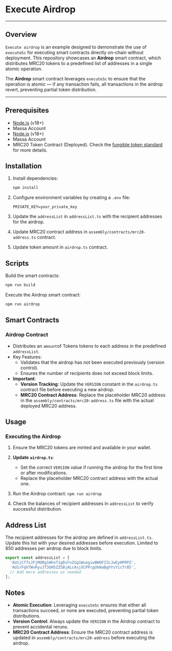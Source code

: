 # Execute Airdrop
---
## Overview

`Execute airdrop` is an example designed to demonstrate the use of `executeSc` for executing smart contracts directly on-chain without deployment. This repository showcases an **Airdrop** smart contract, which distributes MRC20 tokens to a predefined list of addresses in a single atomic operation.

The **Airdrop** smart contract leverages `executeSc` to ensure that the operation is atomic — if any transaction fails, all transactions in the airdrop revert, preventing partial token distribution.

---

## Prerequisites

- [Node.js](https://nodejs.org/) (v18+)
- Massa Account
- [Node.js](https://nodejs.org/) (v18+)
- Massa Account
- MRC20 Token Contract (Deployed). Check the [fungible token standard](https://github.com/massalabs/massa-standards/tree/main/smart-contracts/assembly/contracts/FT) for more details.


## Installation

1. Install dependencies:
   ```bash
   npm install
    ```

2. Configure environment variables by creating a `.env` file:
    ```plaintext
    PRIVATE_KEY=your_private_key
    ```

3. Update the `addressList` in `addressList.ts` with the recipient addresses for the airdrop.
4. Update MRC20 contract address in `assembly/contracts/mrc20-address.ts` contract.
5. Update token amount in `airdrop.ts` contract.


## Scripts

Build the smart contracts:
```bash
npm run build
```

Execute the Airdrop smart contract:
```bash
npm run airdrop
```

## Smart Contracts

### Airdrop Contract
- Distributes an `amount`of Tokens tokens to each address in the predefined `addressList`.
- Key Features:
  - Validates that the airdrop has not been executed previously (version control).
  - Ensures the number of recipients does not exceed block limits.
- **Important**:
  - **Version Tracking**: Update the `VERSION` constant in the `airdrop.ts` contract file before executing a new airdrop.
  - **MRC20 Contract Address**: Replace the placeholder MRC20 address in the `assembly/contracts/mrc20-address.ts` file with the actual deployed MRC20 address.


## Usage

### Executing the Airdrop
1. Ensure the MRC20 tokens are minted and available in your wallet.
2. **Update `airdrop.ts`**:
   - Set the correct `VERSION` value if running the airdrop for the first time or after modifications.
   - Replace the placeholder MRC20 contract address with the actual one.
3. Run the Airdrop contract:
   `npm run airdrop`

4. Check the balances of recipient addresses in `addressList` to verify successful distribution.


## Address List

The recipient addresses for the airdrop are defined in `addressList.ts`. Update this list with your desired addresses before execution. Limited to 850 addresses per airdrop due to block limits.

```typescript
export const addressList = [
  'AU1jCffxJFjMQRg1WkoT1gDiFvZGg1WuogiwBWQFZ2LJwEyHPRPZ',
  'AU1rFqhTWvRyuJT3UH5ZZSBjALcAsjXCPPcgUkWaBghYsYicTrB5',
  // Add more addresses as needed
];
```


## Notes

- **Atomic Execution**: Leveraging `executeSc` ensures that either all transactions succeed, or none are executed, preventing partial token distributions.
- **Version Control**: Always update the `VERSION` in the Airdrop contract to prevent accidental reruns.
- **MRC20 Contract Address**: Ensure the MRC20 contract address is updated in `assembly/contracts/mrc20-address` before executing the airdrop.
